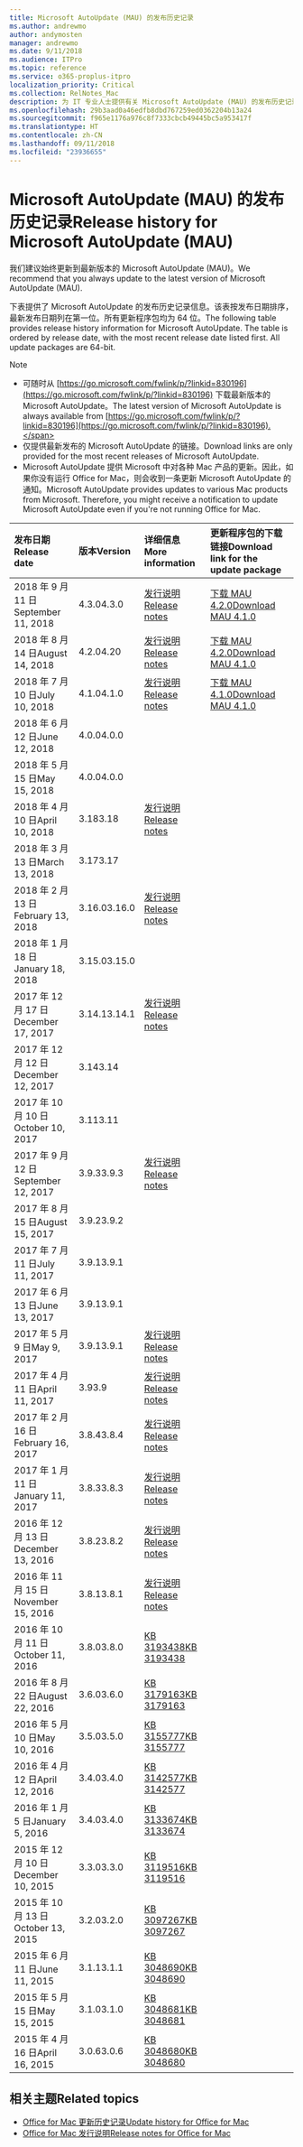 ```yaml
---
title: Microsoft AutoUpdate (MAU) 的发布历史记录
ms.author: andrewmo
author: andymosten
manager: andrewmo
ms.date: 9/11/2018
ms.audience: ITPro
ms.topic: reference
ms.service: o365-proplus-itpro
localization_priority: Critical
ms.collection: RelNotes_Mac
description: 为 IT 专业人士提供有关 Microsoft AutoUpdate (MAU) 的发布历史记录
ms.openlocfilehash: 29b3aad0a46edfb8dbd767259ed0362204b13a24
ms.sourcegitcommit: f965e1176a976c8f7333cbcb49445bc5a953417f
ms.translationtype: HT
ms.contentlocale: zh-CN
ms.lasthandoff: 09/11/2018
ms.locfileid: "23936655"
---
```

# <a name="release-history-for-microsoft-autoupdate-mau"></a><span data-ttu-id="a9a47-103">Microsoft AutoUpdate (MAU) 的发布历史记录</span><span class="sxs-lookup"><span data-stu-id="a9a47-103">Release history for Microsoft AutoUpdate (MAU)</span></span>
 
<span data-ttu-id="a9a47-104">我们建议始终更新到最新版本的 Microsoft AutoUpdate (MAU)。</span><span class="sxs-lookup"><span data-stu-id="a9a47-104">We recommend that you always update to the latest version of Microsoft AutoUpdate (MAU).</span></span>

<span data-ttu-id="a9a47-p101">下表提供了 Microsoft AutoUpdate 的发布历史记录信息。该表按发布日期排序，最新发布日期列在第一位。所有更新程序包均为 64 位。</span><span class="sxs-lookup"><span data-stu-id="a9a47-p101">The following table provides release history information for Microsoft AutoUpdate. The table is ordered by release date, with the most recent release date listed first. All update packages are 64-bit.</span></span>


> [!NOTE]
> - <span data-ttu-id="a9a47-108">可随时从 [https://go.microsoft.com/fwlink/p/?linkid=830196](https://go.microsoft.com/fwlink/p/?linkid=830196) 下载最新版本的 Microsoft AutoUpdate。</span><span class="sxs-lookup"><span data-stu-id="a9a47-108">The latest version of Microsoft AutoUpdate is always available from [https://go.microsoft.com/fwlink/p/?linkid=830196](https://go.microsoft.com/fwlink/p/?linkid=830196).</span></span>
> - <span data-ttu-id="a9a47-109">仅提供最新发布的 Microsoft AutoUpdate 的链接。</span><span class="sxs-lookup"><span data-stu-id="a9a47-109">Download links are only provided for the most recent releases of Microsoft AutoUpdate.</span></span>
> - <span data-ttu-id="a9a47-p102">Microsoft AutoUpdate 提供 Microsoft 中对各种 Mac 产品的更新。因此，如果你没有运行 Office for Mac，则会收到一条更新 Microsoft AutoUpdate 的通知。</span><span class="sxs-lookup"><span data-stu-id="a9a47-p102">Microsoft AutoUpdate provides updates to various Mac products from Microsoft. Therefore, you might receive a notification to update Microsoft AutoUpdate even if you're not running Office for Mac.</span></span>
  
|<span data-ttu-id="a9a47-112">**发布日期**</span><span class="sxs-lookup"><span data-stu-id="a9a47-112">**Release date**</span></span>|<span data-ttu-id="a9a47-113">**版本**</span><span class="sxs-lookup"><span data-stu-id="a9a47-113">**Version**</span></span>|<span data-ttu-id="a9a47-114">**详细信息**</span><span class="sxs-lookup"><span data-stu-id="a9a47-114">**More information**</span></span>|<span data-ttu-id="a9a47-115">**更新程序包的下载链接**</span><span class="sxs-lookup"><span data-stu-id="a9a47-115">**Download link for the update package**</span></span>|
|:-----|:-----|:-----|:-----|
|<span data-ttu-id="a9a47-116">2018 年 9 月 11 日</span><span class="sxs-lookup"><span data-stu-id="a9a47-116">September 11, 2018</span></span>  <br/> |<span data-ttu-id="a9a47-117">4.3.0</span><span class="sxs-lookup"><span data-stu-id="a9a47-117">4.3.0</span></span>  <br/> |[<span data-ttu-id="a9a47-118">发行说明</span><span class="sxs-lookup"><span data-stu-id="a9a47-118">Release notes</span></span>](release-notes-office-for-mac.md#september-2018-release) <br/> |[<span data-ttu-id="a9a47-119">下载 MAU 4.2.0</span><span class="sxs-lookup"><span data-stu-id="a9a47-119">Download MAU 4.1.0</span></span>](https://officecdn.microsoft.com/pr/C1297A47-86C4-4C1F-97FA-950631F94777/OfficeMac/Microsoft_AutoUpdate_4.3.18090901_Updater.pkg) <br/> |
|<span data-ttu-id="a9a47-120">2018 年 8 月 14 日</span><span class="sxs-lookup"><span data-stu-id="a9a47-120">August 14, 2018</span></span>  <br/> |<span data-ttu-id="a9a47-121">4.2.0</span><span class="sxs-lookup"><span data-stu-id="a9a47-121">4.20</span></span>  <br/> |[<span data-ttu-id="a9a47-122">发行说明</span><span class="sxs-lookup"><span data-stu-id="a9a47-122">Release notes</span></span>](release-notes-office-for-mac.md#august-2018-release) <br/> |[<span data-ttu-id="a9a47-123">下载 MAU 4.2.0</span><span class="sxs-lookup"><span data-stu-id="a9a47-123">Download MAU 4.1.0</span></span>](https://officecdn.microsoft.com/pr/C1297A47-86C4-4C1F-97FA-950631F94777/OfficeMac/Microsoft_AutoUpdate_4.2.18081201_Updater.pkg) <br/> |
|<span data-ttu-id="a9a47-124">2018 年 7 月 10 日</span><span class="sxs-lookup"><span data-stu-id="a9a47-124">July 10, 2018</span></span>  <br/> |<span data-ttu-id="a9a47-125">4.1.0</span><span class="sxs-lookup"><span data-stu-id="a9a47-125">4.1.0</span></span>  <br/> |[<span data-ttu-id="a9a47-126">发行说明</span><span class="sxs-lookup"><span data-stu-id="a9a47-126">Release notes</span></span>](release-notes-office-for-mac.md#july-2018-release) <br/> |[<span data-ttu-id="a9a47-127">下载 MAU 4.1.0</span><span class="sxs-lookup"><span data-stu-id="a9a47-127">Download MAU 4.1.0</span></span>](https://officecdn.microsoft.com/pr/C1297A47-86C4-4C1F-97FA-950631F94777/OfficeMac/Microsoft_AutoUpdate_4.1.18070902_Updater.pkg) <br/> |
|<span data-ttu-id="a9a47-128">2018 年 6 月 12 日</span><span class="sxs-lookup"><span data-stu-id="a9a47-128">June 12, 2018</span></span>  <br/> |<span data-ttu-id="a9a47-129">4.0.0</span><span class="sxs-lookup"><span data-stu-id="a9a47-129">4.0.0</span></span>  <br/> |||
|<span data-ttu-id="a9a47-130">2018 年 5 月 15 日</span><span class="sxs-lookup"><span data-stu-id="a9a47-130">May 15, 2018</span></span>  <br/> |<span data-ttu-id="a9a47-131">4.0.0</span><span class="sxs-lookup"><span data-stu-id="a9a47-131">4.0.0</span></span>  <br/> |||
|<span data-ttu-id="a9a47-132">2018 年 4 月 10 日</span><span class="sxs-lookup"><span data-stu-id="a9a47-132">April 10, 2018</span></span>  <br/> |<span data-ttu-id="a9a47-133">3.18</span><span class="sxs-lookup"><span data-stu-id="a9a47-133">3.18</span></span>  <br/> |[<span data-ttu-id="a9a47-134">发行说明</span><span class="sxs-lookup"><span data-stu-id="a9a47-134">Release notes</span></span>](release-notes-office-for-mac.md#april-2018-release) <br/> ||
|<span data-ttu-id="a9a47-135">2018 年 3 月 13 日</span><span class="sxs-lookup"><span data-stu-id="a9a47-135">March 13, 2018</span></span>  <br/> |<span data-ttu-id="a9a47-136">3.17</span><span class="sxs-lookup"><span data-stu-id="a9a47-136">3.17</span></span>  <br/> |||
|<span data-ttu-id="a9a47-137">2018 年 2 月 13 日</span><span class="sxs-lookup"><span data-stu-id="a9a47-137">February 13, 2018</span></span>  <br/> |<span data-ttu-id="a9a47-138">3.16.0</span><span class="sxs-lookup"><span data-stu-id="a9a47-138">3.16.0</span></span>  <br/> |[<span data-ttu-id="a9a47-139">发行说明</span><span class="sxs-lookup"><span data-stu-id="a9a47-139">Release notes</span></span>](release-notes-office-for-mac.md#february-2018-release) <br/> | <br/> |
|<span data-ttu-id="a9a47-140">2018 年 1 月 18 日</span><span class="sxs-lookup"><span data-stu-id="a9a47-140">January 18, 2018</span></span>  <br/> |<span data-ttu-id="a9a47-141">3.15.0</span><span class="sxs-lookup"><span data-stu-id="a9a47-141">3.15.0</span></span>  <br/> |<br/> |
|<span data-ttu-id="a9a47-142">2017 年 12 月 17 日</span><span class="sxs-lookup"><span data-stu-id="a9a47-142">December 17, 2017</span></span>  <br/> |<span data-ttu-id="a9a47-143">3.14.1</span><span class="sxs-lookup"><span data-stu-id="a9a47-143">3.14.1</span></span>  <br/> |[<span data-ttu-id="a9a47-144">发行说明</span><span class="sxs-lookup"><span data-stu-id="a9a47-144">Release notes</span></span>](release-notes-office-for-mac.md#december-2017-release) <br/> | <br/> |
|<span data-ttu-id="a9a47-145">2017 年 12 月 12 日</span><span class="sxs-lookup"><span data-stu-id="a9a47-145">December 12, 2017</span></span>  <br/> |<span data-ttu-id="a9a47-146">3.14</span><span class="sxs-lookup"><span data-stu-id="a9a47-146">3.14</span></span>  <br/> ||  <br/> |
|<span data-ttu-id="a9a47-147">2017 年 10 月 10 日</span><span class="sxs-lookup"><span data-stu-id="a9a47-147">October 10, 2017</span></span>  <br/> |<span data-ttu-id="a9a47-148">3.11</span><span class="sxs-lookup"><span data-stu-id="a9a47-148">3.11</span></span>  <br/> ||<br/> |
|<span data-ttu-id="a9a47-149">2017 年 9 月 12 日</span><span class="sxs-lookup"><span data-stu-id="a9a47-149">September 12, 2017</span></span>  <br/> |<span data-ttu-id="a9a47-150">3.9.3</span><span class="sxs-lookup"><span data-stu-id="a9a47-150">3.9.3</span></span>  <br/> |[<span data-ttu-id="a9a47-151">发行说明</span><span class="sxs-lookup"><span data-stu-id="a9a47-151">Release notes</span></span>](release-notes-office-for-mac.md#september-2017-release) <br/> |<br/> |
|<span data-ttu-id="a9a47-152">2017 年 8 月 15 日</span><span class="sxs-lookup"><span data-stu-id="a9a47-152">August 15, 2017</span></span>  <br/> |<span data-ttu-id="a9a47-153">3.9.2</span><span class="sxs-lookup"><span data-stu-id="a9a47-153">3.9.2</span></span>  <br/> || <br/> |
|<span data-ttu-id="a9a47-154">2017 年 7 月 11 日</span><span class="sxs-lookup"><span data-stu-id="a9a47-154">July 11, 2017</span></span>  <br/> |<span data-ttu-id="a9a47-155">3.9.1</span><span class="sxs-lookup"><span data-stu-id="a9a47-155">3.9.1</span></span>  <br/> || <br/> |
|<span data-ttu-id="a9a47-156">2017 年 6 月 13 日</span><span class="sxs-lookup"><span data-stu-id="a9a47-156">June 13, 2017</span></span>  <br/> |<span data-ttu-id="a9a47-157">3.9.1</span><span class="sxs-lookup"><span data-stu-id="a9a47-157">3.9.1</span></span>  <br/> || <br/> |
|<span data-ttu-id="a9a47-158">2017 年 5 月 9 日</span><span class="sxs-lookup"><span data-stu-id="a9a47-158">May 9, 2017</span></span>  <br/> |<span data-ttu-id="a9a47-159">3.9.1</span><span class="sxs-lookup"><span data-stu-id="a9a47-159">3.9.1</span></span>  <br/> |[<span data-ttu-id="a9a47-160">发行说明</span><span class="sxs-lookup"><span data-stu-id="a9a47-160">Release notes</span></span>](release-notes-office-for-mac.md#may-2017-release) <br/> | <br/> |
|<span data-ttu-id="a9a47-161">2017 年 4 月 11 日</span><span class="sxs-lookup"><span data-stu-id="a9a47-161">April 11, 2017</span></span>  <br/> |<span data-ttu-id="a9a47-162">3.9</span><span class="sxs-lookup"><span data-stu-id="a9a47-162">3.9</span></span>  <br/> |[<span data-ttu-id="a9a47-163">发行说明</span><span class="sxs-lookup"><span data-stu-id="a9a47-163">Release notes</span></span>](release-notes-office-for-mac.md#april-2017-release) <br/> |  <br/> |
|<span data-ttu-id="a9a47-164">2017 年 2 月 16 日</span><span class="sxs-lookup"><span data-stu-id="a9a47-164">February 16, 2017</span></span>  <br/> |<span data-ttu-id="a9a47-165">3.8.4</span><span class="sxs-lookup"><span data-stu-id="a9a47-165">3.8.4</span></span>  <br/> |[<span data-ttu-id="a9a47-166">发行说明</span><span class="sxs-lookup"><span data-stu-id="a9a47-166">Release notes</span></span>](release-notes-office-for-mac.md#february-2017-release) <br/> | <br/> |
|<span data-ttu-id="a9a47-167">2017 年 1 月 11 日</span><span class="sxs-lookup"><span data-stu-id="a9a47-167">January 11, 2017</span></span>  <br/> |<span data-ttu-id="a9a47-168">3.8.3</span><span class="sxs-lookup"><span data-stu-id="a9a47-168">3.8.3</span></span>  <br/> |[<span data-ttu-id="a9a47-169">发行说明</span><span class="sxs-lookup"><span data-stu-id="a9a47-169">Release notes</span></span>](release-notes-office-for-mac.md#january-2017-release) <br/> | <br/> |
|<span data-ttu-id="a9a47-170">2016 年 12 月 13 日</span><span class="sxs-lookup"><span data-stu-id="a9a47-170">December 13, 2016</span></span>  <br/> |<span data-ttu-id="a9a47-171">3.8.2</span><span class="sxs-lookup"><span data-stu-id="a9a47-171">3.8.2</span></span>  <br/> |[<span data-ttu-id="a9a47-172">发行说明</span><span class="sxs-lookup"><span data-stu-id="a9a47-172">Release notes</span></span>](release-notes-office-for-mac.md#december-2016-release) <br/> | <br/> |
|<span data-ttu-id="a9a47-173">2016 年 11 月 15 日</span><span class="sxs-lookup"><span data-stu-id="a9a47-173">November 15, 2016</span></span>  <br/> |<span data-ttu-id="a9a47-174">3.8.1</span><span class="sxs-lookup"><span data-stu-id="a9a47-174">3.8.1</span></span>  <br/> |[<span data-ttu-id="a9a47-175">发行说明</span><span class="sxs-lookup"><span data-stu-id="a9a47-175">Release notes</span></span>](release-notes-office-for-mac.md#november-2016-release) <br/> | <br/> |
|<span data-ttu-id="a9a47-176">2016 年 10 月 11 日</span><span class="sxs-lookup"><span data-stu-id="a9a47-176">October 11, 2016</span></span>  <br/> |<span data-ttu-id="a9a47-177">3.8.0</span><span class="sxs-lookup"><span data-stu-id="a9a47-177">3.8.0</span></span>  <br/> |[<span data-ttu-id="a9a47-178">KB 3193438</span><span class="sxs-lookup"><span data-stu-id="a9a47-178">KB 3193438</span></span>](https://support.microsoft.com/kb/3193438) <br/> | <br/> |
|<span data-ttu-id="a9a47-179">2016 年 8 月 22 日</span><span class="sxs-lookup"><span data-stu-id="a9a47-179">August 22, 2016</span></span>  <br/> |<span data-ttu-id="a9a47-180">3.6.0</span><span class="sxs-lookup"><span data-stu-id="a9a47-180">3.6.0</span></span>  <br/> |[<span data-ttu-id="a9a47-181">KB 3179163</span><span class="sxs-lookup"><span data-stu-id="a9a47-181">KB 3179163</span></span>](https://support.microsoft.com/kb/3179163) <br/> | <br/> |
|<span data-ttu-id="a9a47-182">2016 年 5 月 10 日</span><span class="sxs-lookup"><span data-stu-id="a9a47-182">May 10, 2016</span></span>  <br/> |<span data-ttu-id="a9a47-183">3.5.0</span><span class="sxs-lookup"><span data-stu-id="a9a47-183">3.5.0</span></span>  <br/> |[<span data-ttu-id="a9a47-184">KB 3155777</span><span class="sxs-lookup"><span data-stu-id="a9a47-184">KB 3155777</span></span>](https://support.microsoft.com/kb/3155777) <br/> | <br/> |
|<span data-ttu-id="a9a47-185">2016 年 4 月 12 日</span><span class="sxs-lookup"><span data-stu-id="a9a47-185">April 12, 2016</span></span>  <br/> |<span data-ttu-id="a9a47-186">3.4.0</span><span class="sxs-lookup"><span data-stu-id="a9a47-186">3.4.0</span></span>  <br/> |[<span data-ttu-id="a9a47-187">KB 3142577</span><span class="sxs-lookup"><span data-stu-id="a9a47-187">KB 3142577</span></span>](https://support.microsoft.com/kb/3142577) <br/> | <br/> |
|<span data-ttu-id="a9a47-188">2016 年 1 月 5 日</span><span class="sxs-lookup"><span data-stu-id="a9a47-188">January 5, 2016</span></span>  <br/> |<span data-ttu-id="a9a47-189">3.4.0</span><span class="sxs-lookup"><span data-stu-id="a9a47-189">3.4.0</span></span>  <br/> |[<span data-ttu-id="a9a47-190">KB 3133674</span><span class="sxs-lookup"><span data-stu-id="a9a47-190">KB 3133674</span></span>](https://support.microsoft.com/kb/3133674) <br/> | <br/> |
|<span data-ttu-id="a9a47-191">2015 年 12 月 10 日</span><span class="sxs-lookup"><span data-stu-id="a9a47-191">December 10, 2015</span></span>  <br/> |<span data-ttu-id="a9a47-192">3.3.0</span><span class="sxs-lookup"><span data-stu-id="a9a47-192">3.3.0</span></span>  <br/> |[<span data-ttu-id="a9a47-193">KB 3119516</span><span class="sxs-lookup"><span data-stu-id="a9a47-193">KB 3119516</span></span>](https://support.microsoft.com/kb/3119516) <br/> | <br/> |
|<span data-ttu-id="a9a47-194">2015 年 10 月 13 日</span><span class="sxs-lookup"><span data-stu-id="a9a47-194">October 13, 2015</span></span>  <br/> |<span data-ttu-id="a9a47-195">3.2.0</span><span class="sxs-lookup"><span data-stu-id="a9a47-195">3.2.0</span></span>  <br/> |[<span data-ttu-id="a9a47-196">KB 3097267</span><span class="sxs-lookup"><span data-stu-id="a9a47-196">KB 3097267</span></span>](https://support.microsoft.com/kb/3097267) <br/> | <br/> |
|<span data-ttu-id="a9a47-197">2015 年 6 月 11 日</span><span class="sxs-lookup"><span data-stu-id="a9a47-197">June 11, 2015</span></span>  <br/> |<span data-ttu-id="a9a47-198">3.1.1</span><span class="sxs-lookup"><span data-stu-id="a9a47-198">3.1.1</span></span>  <br/> |[<span data-ttu-id="a9a47-199">KB 3048690</span><span class="sxs-lookup"><span data-stu-id="a9a47-199">KB 3048690</span></span>](https://support.microsoft.com/kb/3048690) <br/> | <br/> |
|<span data-ttu-id="a9a47-200">2015 年 5 月 15 日</span><span class="sxs-lookup"><span data-stu-id="a9a47-200">May 15, 2015</span></span>  <br/> |<span data-ttu-id="a9a47-201">3.1.0</span><span class="sxs-lookup"><span data-stu-id="a9a47-201">3.1.0</span></span>  <br/> |[<span data-ttu-id="a9a47-202">KB 3048681</span><span class="sxs-lookup"><span data-stu-id="a9a47-202">KB 3048681</span></span>](https://support.microsoft.com/kb/3048681) <br/> | <br/> |
|<span data-ttu-id="a9a47-203">2015 年 4 月 16 日</span><span class="sxs-lookup"><span data-stu-id="a9a47-203">April 16, 2015</span></span>  <br/> |<span data-ttu-id="a9a47-204">3.0.6</span><span class="sxs-lookup"><span data-stu-id="a9a47-204">3.0.6</span></span>  <br/> |[<span data-ttu-id="a9a47-205">KB 3048680</span><span class="sxs-lookup"><span data-stu-id="a9a47-205">KB 3048680</span></span>](https://support.microsoft.com/kb/3048680) <br/> | <br/> |

## <a name="related-topics"></a><span data-ttu-id="a9a47-206">相关主题</span><span class="sxs-lookup"><span data-stu-id="a9a47-206">Related topics</span></span>

- [<span data-ttu-id="a9a47-207">Office for Mac 更新历史记录</span><span class="sxs-lookup"><span data-stu-id="a9a47-207">Update history for Office for Mac</span></span>](update-history-office-for-mac.md)
- [<span data-ttu-id="a9a47-208">Office for Mac 发行说明</span><span class="sxs-lookup"><span data-stu-id="a9a47-208">Release notes for Office for Mac</span></span>](release-notes-office-for-mac.md) 